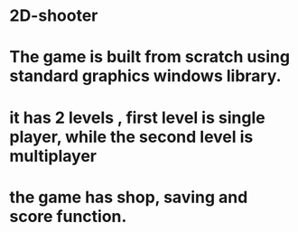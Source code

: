 # 2D-shooter
# The game is built from scratch using standard graphics windows library.
# it has 2 levels , first level is single player, while the second level is multiplayer
# the game has shop, saving and score function.
